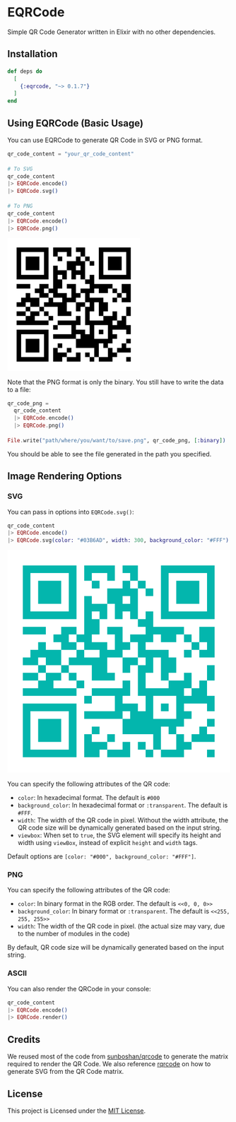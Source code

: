 # EQRCode

Simple QR Code Generator written in Elixir with no other dependencies.

## Installation

```elixir
def deps do
  [
    {:eqrcode, "~> 0.1.7"}
  ]
end
```

## Using EQRCode (Basic Usage)

You can use EQRCode to generate QR Code in SVG or PNG format.

```elixir
qr_code_content = "your_qr_code_content"

# To SVG
qr_code_content
|> EQRCode.encode()
|> EQRCode.svg()

# To PNG
qr_code_content
|> EQRCode.encode()
|> EQRCode.png()
```
<img src="./screenshots/default.png" width="300">

Note that the PNG format is only the binary. You still have to write the data to a file:

```elixir
qr_code_png =
  qr_code_content
  |> EQRCode.encode()
  |> EQRCode.png()

File.write("path/where/you/want/to/save.png", qr_code_png, [:binary])
```

You should be able to see the file generated in the path you specified.

## Image Rendering Options

### SVG

You can pass in options into `EQRCode.svg()`:

```elixir
qr_code_content
|> EQRCode.encode()
|> EQRCode.svg(color: "#03B6AD", width: 300, background_color: "#FFF")
```

<img src="./screenshots/default.svg">

You can specify the following attributes of the QR code:

* `color`: In hexadecimal format. The default is `#000`
* `background_color`: In hexadecimal format or `:transparent`. The default is `#FFF`.
* `width`: The width of the QR code in pixel. Without the width attribute, the QR code size will be dynamically generated based on the input string.
* `viewbox`: When set to `true`, the SVG element will specify its height and width using `viewBox`, instead of explicit `height` and `width` tags.

Default options are `[color: "#000", background_color: "#FFF"]`.

### PNG

You can specify the following attributes of the QR code:

* `color`: In binary format in the RGB order. The default is `<<0, 0, 0>>`
* `background_color`: In binary format or `:transparent`. The default is `<<255, 255, 255>>`
* `width`: The width of the QR code in pixel. (the actual size may vary, due to the number of modules in the code)

By default, QR code size will be dynamically generated based on the input string.

### ASCII

You can also render the QRCode in your console:

```elixir
qr_code_content
|> EQRCode.encode()
|> EQRCode.render()
```

## Credits

We reused most of the code from [sunboshan/qrcode](https://github.com/sunboshan/qrcode) to generate the matrix required to render the QR Code. We also reference [rqrcode](https://github.com/whomwah/rqrcode) on how to generate SVG from the QR Code matrix.

## License

This project is Licensed under the [MIT License](https://github.com/SiliconJungles/eqrcode/blob/master/LICENSE).
